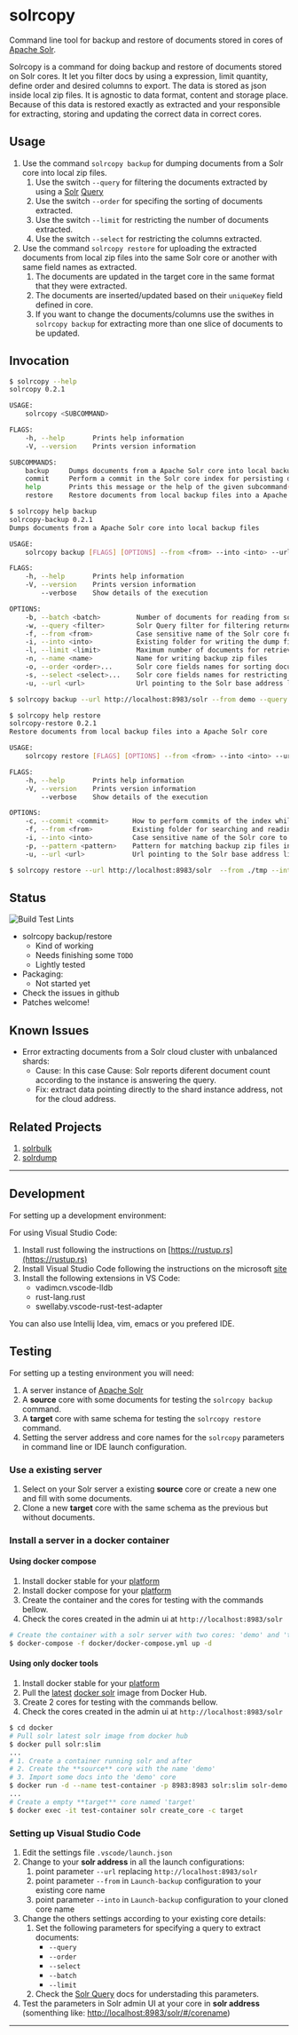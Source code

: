 # solrcopy

Command line tool for backup and restore of documents stored in cores of [Apache Solr](https://lucene.apache.org/solr/).

Solrcopy is a command for doing backup and restore of documents stored on Solr
cores. It let you filter docs by using a expression, limit quantity, define order
and desired columns to export. The data is stored as json inside local zip files.
It is agnostic to data format, content and storage place.
Because of this data is restored exactly as extracted and your responsible for
extracting, storing and updating the correct data in correct cores.

## Usage

1. Use the command `solrcopy backup` for dumping documents from a Solr core into local zip files.
   1. Use the switch `--query` for filtering the documents extracted by using a [Solr](https://lucene.apache.org/solr/guide/8_4/the-standard-query-parser.html) [Query](https://lucene.apache.org/solr/guide/8_4/the-standard-query-parser.html)
   2. Use the switch `--order` for specifing the sorting of documents extracted.
   3. Use the switch `--limit` for restricting the number of documents extracted.
   4. Use the switch `--select` for restricting the columns extracted.
2. Use the command `solrcopy restore` for uploading the extracted documents from local zip files into the same Solr core or another with same field names as extracted.
   1. The documents are updated in the target core in the same format that they were extracted.
   2. The documents are inserted/updated based on their `uniqueKey` field defined in core.
   3. If you want to change the documents/columns use the swithes in `solrcopy backup` for extracting more than one slice of documents to be updated.

## Invocation

``` bash
$ solrcopy --help
solrcopy 0.2.1

USAGE:
    solrcopy <SUBCOMMAND>

FLAGS:
    -h, --help       Prints help information
    -V, --version    Prints version information

SUBCOMMANDS:
    backup     Dumps documents from a Apache Solr core into local backup files
    commit     Perform a commit in the Solr core index for persisting documents in disk/memory
    help       Prints this message or the help of the given subcommand(s)
    restore    Restore documents from local backup files into a Apache Solr core
```

``` bash
$ solrcopy help backup
solrcopy-backup 0.2.1
Dumps documents from a Apache Solr core into local backup files

USAGE:
    solrcopy backup [FLAGS] [OPTIONS] --from <from> --into <into> --url <url>

FLAGS:
    -h, --help       Prints help information
    -V, --version    Prints version information
        --verbose    Show details of the execution

OPTIONS:
    -b, --batch <batch>         Number of documents for reading from solr in each step [default: 4096]
    -w, --query <filter>        Solr Query filter for filtering returned documents
    -f, --from <from>           Case sensitive name of the Solr core for extracting documents
    -i, --into <into>           Existing folder for writing the dump files [env: SOLROUT_DIR=]
    -l, --limit <limit>         Maximum number of documents for retrieving from the core
    -n, --name <name>           Name for writing backup zip files
    -o, --order <order>...      Solr core fields names for sorting documents for retrieval (like: field1:desc)
    -s, --select <select>...    Solr core fields names for restricting columns for retrieval
    -u, --url <url>             Url pointing to the Solr base address like: http://solr-server:8983/solr [env:SOLR_URL=]

$ solrcopy backup --url http://localhost:8983/solr --from demo --query 'price:[1 TO 400] AND NOT popularity:10' --order price:desc weight:asc --limit 10000 --select id date name price weight popularity manu cat store features --into ./tmp
```

``` bash
$ solrcopy help restore
solrcopy-restore 0.2.1
Restore documents from local backup files into a Apache Solr core

USAGE:
    solrcopy restore [FLAGS] [OPTIONS] --from <from> --into <into> --url <url>

FLAGS:
    -h, --help       Prints help information
    -V, --version    Prints version information
        --verbose    Show details of the execution

OPTIONS:
    -c, --commit <commit>      How to perform commits of the index while updating the core [default: none]
    -f, --from <from>          Existing folder for searching and reading the zip backup files [env: SOLROUT_DIR=]
    -i, --into <into>          Case sensitive name of the Solr core to upload documents
    -p, --pattern <pattern>    Pattern for matching backup zip files in `from` folder for restoring
    -u, --url <url>            Url pointing to the Solr base address like: http://solr-server:8983/solr [env: SOLR_URL=]

$ solrcopy restore --url http://localhost:8983/solr  --from ./tmp --into target
```

## Status

![Build Test Lints](https://github.com/juarezr/solrcopy/workflows/build-test-and-lint.yml/badge.svg)

- solrcopy backup/restore
  - Kind of working
  - Needs finishing some `TODO`
  - Lightly tested
- Packaging:
  - Not started yet
- Check the issues in github
- Patches welcome!

## Known Issues

- Error extracting documents from a Solr cloud cluster with unbalanced shards:
  - Cause: In this case Cause: Solr reports diferent document count according to the instance is answering the query.
  - Fix: extract data pointing directly to the shard instance address, not for the cloud address.

## Related Projects

1. [solrbulk](https://github.com/miku/solrbulk)
2. [solrdump](https://github.com/ubleipzig/solrdump)

---

## Development

For setting up a development environment:

For using Visual Studio Code:

1. Install rust following the instructions on [https://rustup.rs](https://rustup.rs)
2. Install Visual Studio Code following the instructions on the microsoft [site](https://code.visualstudio.com/download)
3. Install the following extensions in VS Code:
   - vadimcn.vscode-lldb
   - rust-lang.rust
   - swellaby.vscode-rust-test-adapter

You can also use Intellij Idea, vim, emacs or you prefered IDE.

## Testing

For setting up a testing environment you will need:

1. A server instance of [Apache Solr](https://lucene.apache.org/solr/)
2. A **source** core with some documents for testing the `solrcopy backup` command.
3. A **target** core with same schema for testing the `solrcopy restore` command.
4. Setting the server address and core names for the `solrcopy` parameters in command line or IDE launch configuration.

### Use a existing server

 1. Select on your Solr server a existing **source** core or create a new one and fill with some documents.
 2. Clone a new **target** core with the same schema as the previous but without documents.

### Install a server in a docker container

#### Using docker compose

1. Install docker stable for your [platform](https://docs.docker.com/install/#supported-platforms)
2. Install docker compose for your [platform](https://docs.docker.com/compose/install/#install-compose)
3. Create the container and the cores for testing with the commands bellow.
4. Check the cores created in the admin ui at `http://localhost:8983/solr`

``` bash
# Create the container with a solr server with two cores: 'demo' and 'target'
$ docker-compose -f docker/docker-compose.yml up -d
```

#### Using only docker tools

1. Install docker stable for your [platform](https://docs.docker.com/install/#supported-platforms)
2. Pull the [latest](https://hub.docker.com/_/solr) [docker solr](https://github.com/docker-solr/docker-solr) image from Docker  Hub.
3. Create 2 cores for testing with the commands bellow.
4. Check the cores created in the admin ui at `http://localhost:8983/solr`

``` bash
$ cd docker
# Pull solr latest solr image from docker hub
$ docker pull solr:slim
...
# 1. Create a container running solr and after
# 2. Create the **source** core with the name 'demo'
# 3. Import some docs into the 'demo' core
$ docker run -d --name test-container -p 8983:8983 solr:slim solr-demo
...
# Create a empty **target** core named 'target'
$ docker exec -it test-container solr create_core -c target
```

### Setting up Visual Studio Code

1. Edit the settings file `.vscode/launch.json`
2. Change to your **solr address** in all the launch configurations:
    1. point parameter `--url` replacing `http://localhost:8983/solr`
    2. point parameter `--from` in `Launch-backup` configuration to your existing core name
    3. point parameter `--into` in `Launch-backup` configuration to your cloned core name
3. Change the others settings according to your existing core details:
   1. Set the following parameters for specifying a query to extract documents:
      - `--query`
      - `--order`
      - `--select`
      - `--batch`
      - `--limit`
   2. Check the [Solr Query](https://lucene.apache.org/solr/guide/8_4/the-standard-query-parser.html) docs for understading this parameters.
4. Test the parameters in Solr admin UI at your core in **solr address** (somenthing like: [http://localhost:8983/solr/#/corename](http://localhost:8983/solr/#/corename))

---
